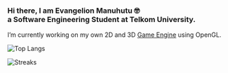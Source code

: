 ### Hi there, I am Evangelion Manuhutu 🤓 <br> a Software Engineering Student at Telkom University.
I’m currently working on my own 2D and 3D [Game Engine](https://github.com/evangelionxyz/ORigin-Engine) using OpenGL. 

![Top Langs](https://github-readme-stats.vercel.app/api/top-langs/?username=evangelioncyz&hide_progress=false&theme=radical&layout=compact)

![Streaks](https://github-readme-streak-stats.herokuapp.com?user=evangelionxyz&theme=radical&layout=compact)

